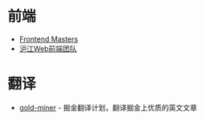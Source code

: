 # 前端
- [Frontend Masters](https://github.com/FrontendMasters)
- [沪江Web前端团队](https://github.com/hujiang-fe)

# 翻译
- [gold-miner](https://github.com/xitu/gold-miner/) - 掘金翻译计划，翻译掘金上优质的英文文章
